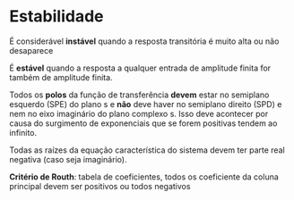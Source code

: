 # Estabilidade

É considerável **instável** quando a resposta transitória é muito alta ou não desaparece

É **estável** quando a resposta a qualquer entrada de amplitude finita for também de amplitude finita.

Todos os **polos** da função de transferência **devem** estar no semiplano esquerdo (SPE) do plano s e **não** deve haver no semiplano direito (SPD) e nem no eixo imaginário do plano complexo s. Isso deve acontecer por causa do surgimento de exponenciais que se forem positivas tendem ao infinito.

Todas as raízes da equação característica do sistema devem ter parte real negativa (caso seja imaginário). 

**Critério de Routh**: tabela de coeficientes, todos os coeficiente da coluna principal devem ser positivos ou todos negativos